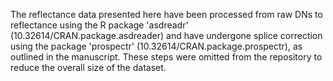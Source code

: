 The reflectance data presented here have been processed from raw DNs to reflectance using the R package 'asdreadr' (10.32614/CRAN.package.asdreader) and have undergone splice correction using the package 'prospectr' (10.32614/CRAN.package.prospectr), as outlined in the manuscript.
These steps were omitted from the repository to reduce the overall size of the dataset.
